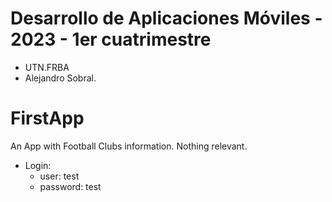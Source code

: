 <h1> Desarrollo de Aplicaciones Móviles - 2023 - 1er cuatrimestre </h1>

* UTN.FRBA
* Alejandro Sobral.

# FirstApp

An App with Football Clubs information. Nothing relevant.

* Login:
  * user: test
  * password: test

